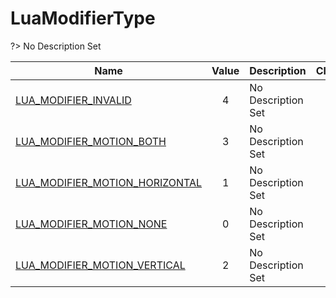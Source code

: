 # LuaModifierType
?> No Description Set

Name|Value|Description|Client
--|:--:|--|:--:
[LUA_MODIFIER_INVALID](Constants/LuaModifierType/LUA_MODIFIER_INVALID)|4|No Description Set|✖
[LUA_MODIFIER_MOTION_BOTH](Constants/LuaModifierType/LUA_MODIFIER_MOTION_BOTH)|3|No Description Set|✖
[LUA_MODIFIER_MOTION_HORIZONTAL](Constants/LuaModifierType/LUA_MODIFIER_MOTION_HORIZONTAL)|1|No Description Set|✖
[LUA_MODIFIER_MOTION_NONE](Constants/LuaModifierType/LUA_MODIFIER_MOTION_NONE)|0|No Description Set|✖
[LUA_MODIFIER_MOTION_VERTICAL](Constants/LuaModifierType/LUA_MODIFIER_MOTION_VERTICAL)|2|No Description Set|✖
